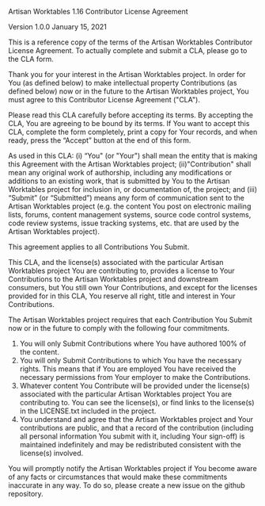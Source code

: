 Artisan Worktables 1.16 Contributor License Agreement

Version 1.0.0 January 15, 2021

This is a reference copy of the terms of the Artisan Worktables Contributor License Agreement. To actually complete and submit a CLA, please go to the CLA form.

Thank you for your interest in the Artisan Worktables project. In order for You (as defined below) to make intellectual property Contributions (as defined below) now or in the future to the Artisan Worktables project, You must agree to this Contributor License Agreement ("CLA").

Please read this CLA carefully before accepting its terms. By accepting the CLA, You are agreeing to be bound by its terms. If You want to accept this CLA, complete the form completely, print a copy for Your records, and when ready, press the “Accept” button at the end of this form.

As used in this CLA: (i) “You" (or "Your") shall mean the entity that is making this Agreement with the Artisan Worktables project; (ii)"Contribution" shall mean any original work of authorship, including any modifications or additions to an existing work, that is submitted by You to the Artisan Worktables project for inclusion in, or documentation of, the project; and (iii) “Submit” (or “Submitted”) means any form of communication sent to the Artisan Worktables project (e.g. the content You post on electronic mailing lists, forums, content management systems, source code control systems, code review systems, issue tracking systems, etc. that are used by the Artisan Worktables project).

This agreement applies to all Contributions You Submit.

This CLA, and the license(s) associated with the particular Artisan Worktables project You are contributing to, provides a license to Your Contributions to the Artisan Worktables project and downstream consumers, but You still own Your Contributions, and except for the licenses provided for in this CLA, You reserve all right, title and interest in Your Contributions.

The Artisan Worktables project requires that each Contribution You Submit now or in the future to comply with the following four commitments.

  1. You will only Submit Contributions where You have authored 100% of the content.
  2. You will only Submit Contributions to which You have the necessary rights. This means that if You are employed You have received the necessary permissions from Your employer to make the Contributions.
  3. Whatever content You Contribute will be provided under the license(s) associated with the particular Artisan Worktables project You are contributing to. You can see the license(s), or find links to the license(s) in the LICENSE.txt included in the project.
  4. You understand and agree that the Artisan Worktables project and Your contributions are public, and that a record of the contribution (including all personal information You submit with it, including Your sign-off) is maintained indefinitely and may be redistributed consistent with the license(s) involved.

You will promptly notify the Artisan Worktables project if You become aware of any facts or circumstances that would make these commitments inaccurate in any way. To do so, please create a new issue on the github repository.